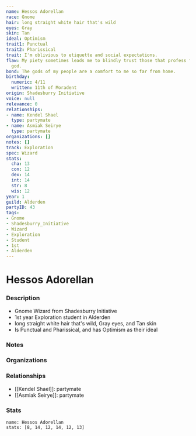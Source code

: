 ```yaml
---
name: Hessos Adorellan
race: Gnome
hair: long straight white hair that's wild
eyes: Gray
skin: Tan
ideal: Optimism
trait1: Punctual
trait2: Pharissical
trait: I'm oblivious to etiquette and social expectations.
flaw: My piety sometimes leads me to blindly trust those that profess faith in my
  god.
bond: The gods of my people are a comfort to me so far from home.
birthday:
  numeric: 4/11
  written: 11th of Moradent
origin: Shadesburry Initiative
voice: null
relevance: 0
relationships:
- name: Kendel Shael
  type: partymate
- name: Asmiak Seirye
  type: partymate
organizations: []
notes: []
track: Exploration
spec: Wizard
stats:
  cha: 13
  con: 12
  dex: 14
  int: 14
  str: 8
  wis: 12
year: 1
guild: Alderden
partyID: 43
tags:
- Gnome
- Shadesburry_Initiative
- Wizard
- Exploration
- Student
- 1st
- Alderden
---
```

# Hessos Adorellan
### Description
- Gnome Wizard from Shadesburry Initiative
- 1st year Exploration student in Alderden
- long straight white hair that's wild, Gray eyes, and Tan skin
- Is Punctual and Pharissical, and has Optimism as their ideal

### Notes

### Organizations

### Relationships
- [[Kendel Shael]]: partymate
- [[Asmiak Seirye]]: partymate

### Stats
```statblock
name: Hessos Adorellan
stats: [8, 14, 12, 14, 12, 13]
```